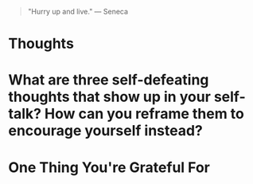 
> \"Hurry up and live.\" — Seneca

# Thoughts

# What are three self-defeating thoughts that show up in your self-talk? How can you reframe them to encourage yourself instead?

# One Thing You're Grateful For

